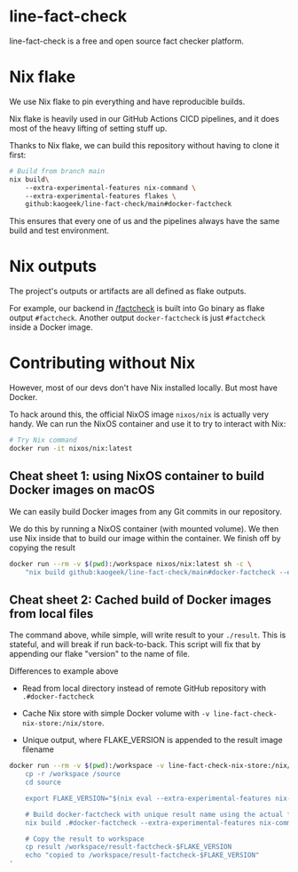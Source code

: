# line-fact-check

line-fact-check is a free and open source fact checker platform.

# Nix flake

We use Nix flake to pin everything and have reproducible builds.

Nix flake is heavily used in our GitHub Actions CICD pipelines,
and it does most of the heavy lifting of setting stuff up.

Thanks to Nix flake, we can build this repository without having to clone it first:

```sh
# Build from branch main
nix build\ 
    --extra-experimental-features nix-command \ 
    --extra-experimental-features flakes \ 
    github:kaogeek/line-fact-check/main#docker-factcheck
```

This ensures that every one of us and the pipelines always have the same build and test environment.

# Nix outputs

The project's outputs or artifacts are all defined as flake outputs.

For example, our backend in [/factcheck](./factcheck/) is built into Go binary as flake output `#factcheck`. Another output `docker-factcheck` is just `#factcheck` inside a Docker image.

# Contributing without Nix

However, most of our devs don't have Nix installed locally. But most have Docker.

To hack around this, the official NixOS image `nixos/nix` is actually very handy.
We can run the NixOS container and use it to try to interact with Nix:

```sh
# Try Nix command
docker run -it nixos/nix:latest
```

## Cheat sheet 1: using NixOS container to build Docker images on macOS

We can easily build Docker images from any Git commits in our repository.

We do this by running a NixOS container (with mounted volume). We then use Nix inside that to build our image within the container. We finish off by copying the result

```sh
docker run --rm -v $(pwd):/workspace nixos/nix:latest sh -c \
    "nix build github:kaogeek/line-fact-check/main#docker-factcheck --extra-experimental-features nix-command --extra-experimental-features flakes && cp result /workspace/"
```

## Cheat sheet 2: Cached build of Docker images from local files
The command above, while simple, will write result to your `./result`. This is stateful, and will break if run back-to-back. This script will fix that by appending our flake "version" to the name of file.

Differences to example above

- Read from local directory instead of remote GitHub repository with `.#docker-factcheck`

- Cache Nix store with simple Docker volume with `-v line-fact-check-nix-store:/nix/store`.

- Unique output, where FLAKE_VERSION is appended to the result image filename

```sh
docker run --rm -v $(pwd):/workspace -v line-fact-check-nix-store:/nix/store nixos/nix:latest sh -c '
    cp -r /workspace /source
    cd source

    export FLAKE_VERSION="$(nix eval --extra-experimental-features nix-command --extra-experimental-features flakes  .#version.text --raw)"

    # Build docker-factcheck with unique result name using the actual flake version
    nix build .#docker-factcheck --extra-experimental-features nix-command --extra-experimental-features flakes

    # Copy the result to workspace
    cp result /workspace/result-factcheck-$FLAKE_VERSION
    echo "copied to /workspace/result-factcheck-$FLAKE_VERSION"
'
```